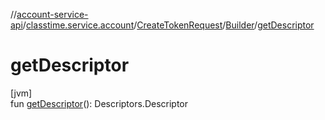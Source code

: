 //[account-service-api](../../../../index.md)/[classtime.service.account](../../index.md)/[CreateTokenRequest](../index.md)/[Builder](index.md)/[getDescriptor](get-descriptor.md)

# getDescriptor

[jvm]\
fun [getDescriptor](get-descriptor.md)(): Descriptors.Descriptor
